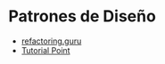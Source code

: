 # Patrones de Diseño
* [refactoring.guru](https://refactoring.guru/es/design-patterns)
* [Tutorial Point](https://www.tutorialspoint.com/design_pattern/factory_pattern.htm)
